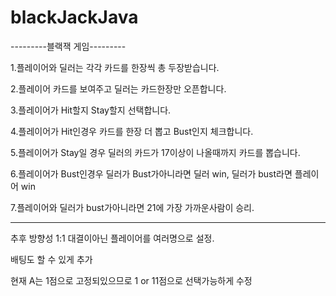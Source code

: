 # blackJackJava

---------블랙잭 게임---------

1.플레이어와 딜러는 각각 카드를 한장씩 총 두장받습니다.

2.플레이어 카드를 보여주고 딜러는 카드한장만 오픈합니다.

3.플레이어가 Hit할지 Stay할지 선택합니다.

4.플레이어가 Hit인경우 카드를 한장 더 뽑고 Bust인지 체크합니다.

5.플레이어가 Stay일 경우 딜러의 카드가 17이상이 나올때까지 카드를 뽑습니다.

6.플레이어가 Bust인경우 딜러가 Bust가아니라면 딜러 win, 딜러가 bust라면 플레이어 win

7.플레이어와 딜러가 bust가아니라면 21에 가장 가까운사람이 승리.



----------------------------------------------
추후 방향성
1:1 대결이아닌 플레이어를 여러명으로 설정.

배팅도 할 수 있게 추가

현재 A는 1점으로 고정되있으므로 1 or 11점으로 선택가능하게 수정
